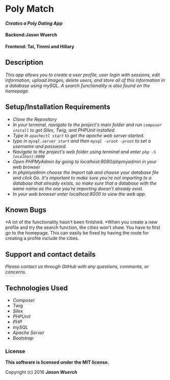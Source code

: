 # Poly Match

#### _Creates a Poly Dating App_

####  Backend:Jason Wuerch
####  Frontend: Tal, Timmi and Hillary

## Description

_This app allows you to create a user profile, user login with sessions, edit information, upload images, delete users, and store all of this information
in a database using mySQL. A search functionality is also found on the homepage._

## Setup/Installation Requirements

* _Clone the Repository_
* _In your terminal, navigate to the project's main folder and run `composer install` to get Silex, Twig, and PHPUnit installed._
* _Type in `apachectl start` to get the apache web server started._
* _type in `mysql.server start` and then `mysql -uroot -proot` to set a username and password._
* _Navigate to the project's web folder using terminal and enter `php -S localhost:8000`_
* _Open PHPMyAdmin by going to localhost:8080/phpmyadmin in your web browser_
* _In phpmyadmin choose the Import tab and choose your database file and click Go. It's important to make sure you're not importing to a database that already exists, so make sure that a database with the same name as the one you're importing doesn't already exist._
* _In your web browser enter localhost:8000 to view the web app._

## Known Bugs

*A lot of the functionality hasn't been finished.
*When you create a new profile and try the search function, the cities won't show. You have to first go to the homepage. This can easily be fixed by having the route for creating a profile include the cities.


## Support and contact details

_Please contact us through GitHub with any questions, comments, or concerns._

## Technologies Used

* _Composer_
* _Twig_
* _Silex_
* _PHPUnit_
* _PHP_
* _mySQL_
* _Apache Server_
* _Bootstrap_

### License

**This software is licensed under the MIT license.**

Copyright (c) 2016 **_Jason Wuerch_**
